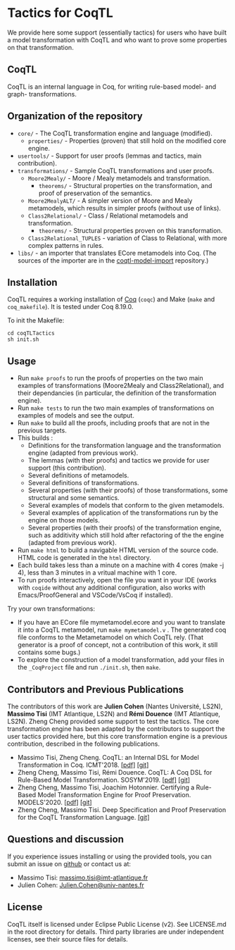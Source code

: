 # Tactics for CoqTL


We provide here some support (essentially tactics) for users who have built a model transformation with CoqTL and who want to prove some properties on that transformation.


## CoqTL

CoqTL is an internal language in Coq, for writing rule-based model- and graph- transformations. 

## Organization of the repository 

* `core/` - The CoqTL transformation engine and language (modified).
  * `properties/` - Properties (proven) that still hold on the modified core engine. 
* `usertools/` - Support for user proofs (lemmas and tactics, main contribution).
* `transformations/` - Sample CoqTL transformations and user proofs.
  * `Moore2Mealy/` - Moore / Mealy metamodels and transformation.
    * `theorems/` - Structural properties on the transformation, and proof of preservation of the semantics.
  * `Moore2MealyALT/` - A simpler version of Moore and Mealy metamodels, which results in simpler proofs (without use of links). 
  * `Class2Relational/` - Class / Relational metamodels and transformation.
    * `theorems/` - Structural properties proven on this transformation.
  * `Class2Relational_TUPLES` - variation of Class to Relational, with more complex patterns in rules.
* `libs/` - an importer that translates ECore metamodels into Coq. (The sources of the importer are in the [coqtl-model-import](https://github.com/atlanmod/coqtl-model-import) repository.)


## Installation

CoqTL requires a working installation of [Coq](https://coq.inria.fr/) (`coqc`) and Make (`make` and `coq_makefile`). It is tested under Coq 8.19.0.

To init the Makefile:
```
cd coqTLTactics
sh init.sh
```
## Usage
* Run `make proofs` to run the proofs of properties on the two main examples of transformations (Moore2Mealy and Class2Relational), and their dependancies (in particular, the definition of the transformation engine).
* Run `make tests` to run the two main examples of transformations on examples of models and see the output. 
* Run `make` to build all the proofs, including proofs that are not in the previous targets.
* This builds :
  * Definitions for the transformation language and the transformation engine (adapted from previous work).
  * The lemmas (with their proofs) and tactics we provide for user support (this contribution).
  * Several definitions of metamodels.
  * Several definitions of transformations.
  * Several properties (with their proofs) of those transformations, some structural and some semantics.
  * Several examples of models that conform to the given metamodels. 
  * Several examples of application of the transformations run by the engine on those models.
  * Several properties (with their proofs) of the transformation engine, such as additivity which still hold after refactoring of the the engine (adapted from previous work).
* Run `make html` to build a navigable HTML version of the source code. HTML code is generated in the `html` directory.
* Each build takes less than a minute on a machine with 4 cores (make -j 4), less than 3 minutes in a vritual machine with 1 core.
* To run proofs interactively, open the file you want in your IDE (works with `coqide` without any additional configuration, also works with Emacs/ProofGeneral and VSCode/VsCoq if installed).

Try your own transformations: 
* If you have an ECore file mymetamodel.ecore and you want to translate it into a CoqTL metamodel, run `make mymetamodel.v` . The generated coq file conforms to the Metametamodel on which CoqTL rely. (That generator is a proof of concept, not a contribution of this work, it still contains some bugs.) 
* To explore the construction of a model transformation, add your files in the `_CoqProject` file and run `./init.sh`, then `make`.
    
## Contributors and Previous Publications

The contributors of this work are **Julien Cohen** (Nantes Université, LS2N), **Massimo Tisi** (IMT Atlantique, LS2N) and **Rémi Douence** (IMT Atlantique, LS2N). Zheng Cheng provided some support to test the tactics. The core transformation engine has been adapted by the contributors to support the user tactics provided here, but this core transformation engine is a previous contribution, described in the following publications.  

* Massimo Tisi, Zheng Cheng. CoqTL: an Internal DSL for Model Transformation in Coq. ICMT'2018. [[pdf]](https://hal.inria.fr/hal-01828344/document) [[git]](https://github.com/atlanmod/CoqTL/tree/eee344e)
* Zheng Cheng, Massimo Tisi, Rémi Douence. CoqTL: A Coq DSL for Rule-Based Model Transformation. SOSYM'2019. [[pdf]](https://hal.archives-ouvertes.fr/hal-02333564/document) [[git]](https://github.com/atlanmod/CoqTL/tree/eee344e)
* Zheng Cheng, Massimo Tisi, Joachim Hotonnier. Certifying a Rule-Based Model Transformation Engine for Proof Preservation. MODELS'2020. [[pdf]](https://hal.inria.fr/hal-02907622/document) [[git]](https://github.com/atlanmod/CoqTL/tree/2a8cea5)
* Zheng Cheng, Massimo Tisi. Deep Specification and Proof Preservation for the CoqTL Transformation Language. [[git]](https://github.com/atlanmod/CoqTL/tree/948eb94)

## Questions and discussion

If you experience issues installing or using the provided tools, you can submit an issue on [github](https://github.com/atlanmod/coqtl/issues) or contact us at:

* Massimo Tisi: massimo.tisi@imt-atlantique.fr
* Julien Cohen: Julien.Cohen@univ-nantes.fr

## License

CoqTL itself is licensed under Eclipse Public License (v2). See LICENSE.md in the root directory for details. Third party libraries are under independent licenses, see their source files for details.
